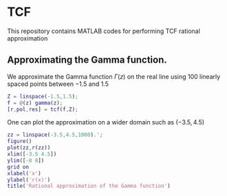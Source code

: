# TCF

This repository contains MATLAB codes for performing TCF rational approximation

## Approximating the Gamma function.
We approximate the Gamma function $\Gamma(z)$ on the real line using 100 linearly spaced points between $-1.5$ and $1.5$
```matlab
Z = linspace(-1.5,1.5);
f = @(z) gamma(z);
[r,pol,res] = tcf(f,Z);
```
One can plot the approximation on a wider domain such as ($-3.5, 4.5)$
```matlab
zz = linspace(-3.5,4.5,1000).';
figure()
plot(zz,r(zz))
xlim([-3.5 4.5])
ylim([-8 8])
grid on
xlabel('x')
ylabel('r(x)')
title('Rational approximation of the Gamma function')
```
